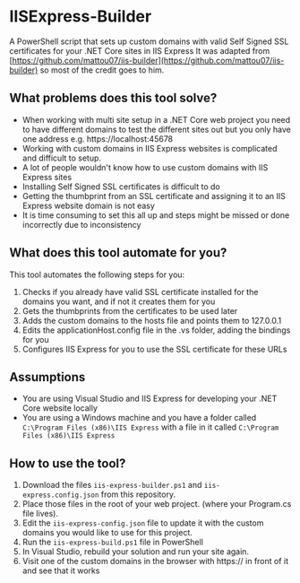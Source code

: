 # IISExpress-Builder

A PowerShell script that sets up custom domains with valid Self Signed SSL certificates for your .NET Core sites in IIS Express
It was adapted from [https://github.com/mattou07/iis-builder](https://github.com/mattou07/iis-builder) so most of the credit goes to him.

## What problems does this tool solve?

- When working with multi site setup in a .NET Core web project you need to have different domains to test the different sites out but you only have one address e.g. https://localhost:45678
- Working with custom domains in IIS Express websites is complicated and difficult to setup.
- A lot of people wouldn't know how to use custom domains with IIS Express sites
- Installing Self Signed SSL certificates is difficult to do
- Getting the thumbprint from an SSL certificate and assigning it to an IIS Express website domain is not easy
- It is time consuming to set this all up and steps might be missed or done incorrectly due to inconsistency

## What does this tool automate for you?

This tool automates the following steps for you:

1. Checks if you already have valid SSL certificate installed for the domains you want, and if not it creates them for you
2. Gets the thumbprints from the certificates to be used later
3. Adds the custom domains to the hosts file and points them to 127.0.0.1
4. Edits the applicationHost.config file in the .vs folder, adding the bindings for you
5. Configures IIS Express for you to use the SSL certificate for these URLs

## Assumptions

- You are using Visual Studio and IIS Express for developing your .NET Core website locally
- You are using a Windows machine and you have a folder called `C:\Program Files (x86)\IIS Express` with a file in it called `C:\Program Files (x86)\IIS Express`

## How to use the tool?

1. Download the files `iis-express-builder.ps1` and `iis-express.config.json` from this repository.
2. Place those files in the root of your web project. (where your Program.cs file lives).
3. Edit the `iis-express-config.json` file to update it with the custom domains you would like to use for this project.
4. Run the `iis-express-build.ps1` file in PowerShell
5. In Visual Studio, rebuild your solution and run your site again.
6. Visit one of the custom domains in the browser with https:// in front of it and see that it works
